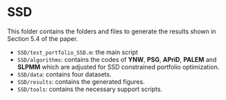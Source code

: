 # SSD
This folder contains the folders and files to generate the results shown in Section 5.4 of the paper.
- `SSD/test_portfolio_SSD.m`: the main script
- `SSD/algorithms`: contains the codes of **YNW**, **PSG**, **APriD**, **PALEM** and **SLPMM** which are adjusted for SSD constrained portfolio optimization.
- `SSD/data`: contains four datasets.
- `SSD/results`: contains the generated figures.
- `SSD/tools`: contains the necessary support scripts.
